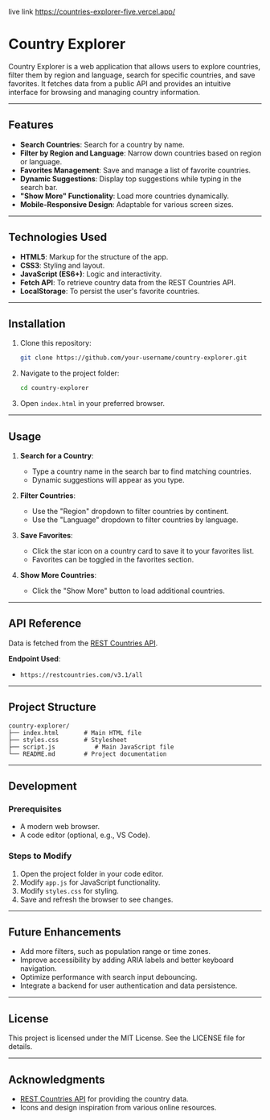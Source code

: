 live link https://countries-explorer-five.vercel.app/
# Country Explorer

Country Explorer is a web application that allows users to explore countries, filter them by region and language, search for specific countries, and save favorites. It fetches data from a public API and provides an intuitive interface for browsing and managing country information.

---

## Features

- **Search Countries**: Search for a country by name.
- **Filter by Region and Language**: Narrow down countries based on region or language.
- **Favorites Management**: Save and manage a list of favorite countries.
- **Dynamic Suggestions**: Display top suggestions while typing in the search bar.
- **"Show More" Functionality**: Load more countries dynamically.
- **Mobile-Responsive Design**: Adaptable for various screen sizes.

---

## Technologies Used

- **HTML5**: Markup for the structure of the app.
- **CSS3**: Styling and layout.
- **JavaScript (ES6+)**: Logic and interactivity.
- **Fetch API**: To retrieve country data from the REST Countries API.
- **LocalStorage**: To persist the user's favorite countries.

---

## Installation

1. Clone this repository:
   ```bash
   git clone https://github.com/your-username/country-explorer.git
   ```
2. Navigate to the project folder:
   ```bash
   cd country-explorer
   ```
3. Open `index.html` in your preferred browser.

---

## Usage

1. **Search for a Country**:
   - Type a country name in the search bar to find matching countries.
   - Dynamic suggestions will appear as you type.

2. **Filter Countries**:
   - Use the "Region" dropdown to filter countries by continent.
   - Use the "Language" dropdown to filter countries by language.

3. **Save Favorites**:
   - Click the star icon on a country card to save it to your favorites list.
   - Favorites can be toggled in the favorites section.

4. **Show More Countries**:
   - Click the "Show More" button to load additional countries.

---

## API Reference

Data is fetched from the [REST Countries API](https://restcountries.com/).

**Endpoint Used**:
- `https://restcountries.com/v3.1/all`

---

## Project Structure

```plaintext
country-explorer/
├── index.html       # Main HTML file
├── styles.css       # Stylesheet
├── script.js           # Main JavaScript file
└── README.md        # Project documentation
```

---

## Development

### Prerequisites
- A modern web browser.
- A code editor (optional, e.g., VS Code).

### Steps to Modify
1. Open the project folder in your code editor.
2. Modify `app.js` for JavaScript functionality.
3. Modify `styles.css` for styling.
4. Save and refresh the browser to see changes.

---

## Future Enhancements

- Add more filters, such as population range or time zones.
- Improve accessibility by adding ARIA labels and better keyboard navigation.
- Optimize performance with search input debouncing.
- Integrate a backend for user authentication and data persistence.

---

## License

This project is licensed under the MIT License. See the LICENSE file for details.

---

## Acknowledgments

- [REST Countries API](https://restcountries.com/) for providing the country data.
- Icons and design inspiration from various online resources.

